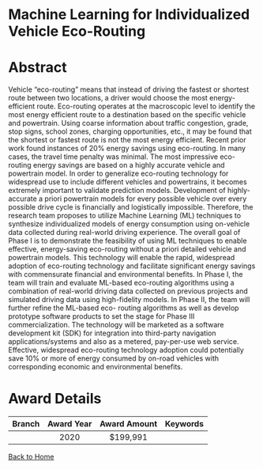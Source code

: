 
Machine Learning for Individualized Vehicle Eco-Routing
=======================================================

# Abstract


Vehicle “eco-routing” means that instead of driving the fastest or shortest route between two locations, a driver would choose the most energy-efficient route. Eco-routing operates at the macroscopic level to identify the most energy efficient route to a destination based on the specific vehicle and powertrain. Using coarse information about traffic congestion, grade, stop signs, school zones, charging opportunities, etc., it may be found that the shortest or fastest route is not the most energy efficient. Recent prior work found instances of 20% energy savings using eco-routing. In many cases, the travel time penalty was minimal. The most impressive eco-routing energy savings are based on a highly accurate vehicle and powertrain model. In order to generalize eco-routing technology for widespread use to include different vehicles and powertrains, it becomes extremely important to validate prediction models. Development of highly-accurate a priori powertrain models for every possible vehicle over every possible drive cycle is financially and logistically impossible. Therefore, the research team proposes to utilize Machine Learning (ML) techniques to synthesize individualized models of energy consumption using on-vehicle data collected during real-world driving experience. The overall goal of Phase I is to demonstrate the feasibility of using ML techniques to enable effective, energy-saving eco-routing without a priori detailed vehicle and powertrain models. This technology will enable the rapid, widespread adoption of eco-routing technology and facilitate significant energy savings with commensurate financial and environmental benefits. In Phase I, the team will train and evaluate ML-based eco-routing algorithms using a combination of real-world driving data collected on previous projects and simulated driving data using high-fidelity models. In Phase II, the team will further refine the ML-based eco- routing algorithms as well as develop prototype software products to set the stage for Phase III commercialization. The technology will be marketed as a software development kit (SDK) for integration into third-party navigation applications/systems and also as a metered, pay-per-use web service. Effective, widespread eco-routing technology adoption could potentially save 10% or more of energy consumed by on-road vehicles with corresponding economic and environmental benefits.  

# Award Details

|Branch|Award Year|Award Amount|Keywords|
| :---: | :---: | :---: | :---: |
||2020|$199,991||
  
  


[Back to Home](https://github.com/chrischow/dod_sbir_awards#20)